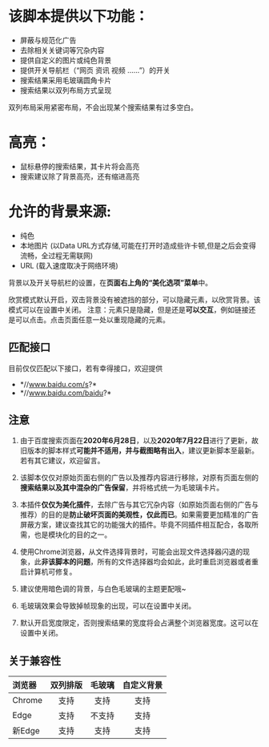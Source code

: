 # 该脚本提供以下功能：

- 屏蔽与规范化广告
- 去除相关关键词等冗杂内容
- 提供自定义的图片或纯色背景
- 提供开关导航栏（“网页 资讯 视频 ……”）的开关
- 搜索结果采用毛玻璃圆角卡片
- 搜索结果以双列布局方式呈现

双列布局采用紧密布局，不会出现某个搜索结果有过多空白。

# 高亮：

- 鼠标悬停的搜索结果，其卡片将会高亮
- 搜索建议除了背景高亮，还有缩进高亮

# 允许的背景来源:

- 纯色
- 本地图片 (以Data URL方式存储,可能在打开时造成些许卡顿,但是之后会变得流畅，全过程无需联网)
- URL (载入速度取决于网络环境)

背景以及开关导航栏的设置，在**页面右上角的“美化选项”菜单**中。

欣赏模式默认开启，双击背景没有被遮挡的部分，可以隐藏元素，以欣赏背景。该模式可以在设置中关闭。
注意：元素只是隐藏，但是还是**可以交互**，例如链接还是可以点击。点击页面任意一处以重现隐藏的元素。

## 匹配接口

目前仅仅匹配以下接口，若有幸得接口，欢迎提供

- \*//www.baidu.com/s?*
- \*//www.baidu.com/baidu?*

## 注意

1. 由于百度搜索页面在**2020年6月28日**，以及**2020年7月22日**进行了更新，故旧版本的脚本样式**可能并不适用，并与截图略有出入**，建议更新脚本至最新。若有其它建议，欢迎留言。

2. 该脚本仅仅对原始页面右侧的广告以及推荐内容进行移除，对原有页面左侧的**搜索结果以及其中混杂的广告保留**，并将格式统一为毛玻璃卡片。

3. 本插件**仅仅为美化插件**，去除广告与其它冗杂内容（如原始页面右侧的广告与推荐）的目的是**防止破坏页面的美观性，仅此而已**。如果需要更加精准的广告屏蔽方案，建议查找其它的功能强大的插件。毕竟不同插件相互配合，各取所需，也是模块化的目的之一。

4. 使用Chrome浏览器，从文件选择背景时，可能会出现文件选择器闪退的现象，此**非该脚本的问题**，所有的文件选择器均会如此，此时重启浏览器或者重启计算机可修复。

5. 建议使用暗色调的背景，与白色毛玻璃的主题更配哦~

6. 毛玻璃效果会导致掉帧现象的出现，可以在设置中关闭。

7. 默认开启宽度限定，否则搜索结果的宽度将会占满整个浏览器宽度。这可以在设置中关闭。

## 关于兼容性

|浏览器|双列排版|毛玻璃|自定义背景|
|:---|:---:|:---:|:---:|
|Chrome|支持|支持|支持|
|Edge|支持|不支持|支持|
|新Edge|支持|支持|支持|